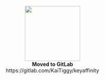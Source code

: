 <p align="center">
  <img width="150" src="https://upload.wikimedia.org/wikipedia/commons/1/18/GitLab_Logo.svg"><br />
  <strong>Moved to GitLab</strong><br />
  https://gitlab.com/KaiTiggy/keyaffinity
</p>

